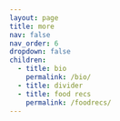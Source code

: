 ```yaml
---
layout: page
title: more
nav: false
nav_order: 6
dropdown: false
children:
  - title: bio
    permalink: /bio/
  - title: divider
  - title: food recs
    permalink: /foodrecs/
---
```


